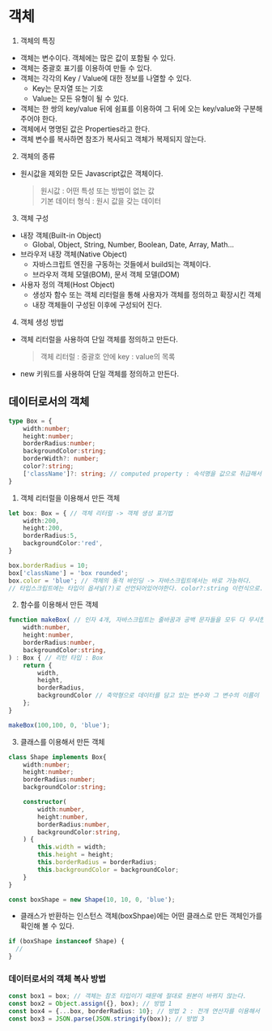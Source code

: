 # 객체
1. 객체의 특징
- 객체는 변수이다. 객체에는 많은 값이 포함될 수 있다.
- 객체는 중괄호 표기를 이용하여 만들 수 있다.
- 객체는 각각의 Key / Value에 대한 정보를 나열할 수 있다.
  - Key는 문자열 또는 기호
  - Value는 모든 유형이 될 수 있다.
- 객체는 한 쌍의 key/value 뒤에 쉼표를 이용하여 그 뒤에 오는 key/value와 구분해주어야 한다.
- 객체에서 명명된 값은 Properties라고 한다.
- 객체 변수를 복사하면 참조가 복사되고 객체가 복제되지 않는다.

2. 객체의 종류
- 원시값을 제외한 모든 Javascript값은 객체이다.
  > 원시값 : 어떤 특성 또는 방법이 없는 값  
  > 기본 데이터 형식 : 원시 값을 갖는 데이터

3. 객체 구성
- 내장 객체(Built-in Object)
  - Global, Object, String, Number, Boolean, Date, Array, Math...
- 브라우저 내장 객체(Native Object)
  - 자바스크립트 엔진을 구동하는 것들에서 build되는 객체이다.
  - 브라우저 객체 모델(BOM), 문서 객체 모델(DOM)
- 사용자 정의 객체(Host Object)
  - 생성자 함수 또는 객체 리터럴을 통해 사용자가 객체를 정의하고 확장시킨 객체
  - 내장 객체들이 구성된 이후에 구성되어 진다.

4. 객체 생성 방법
  - 객체 리터럴을 사용하여 단일 객체를 정의하고 만든다.
    > 객체 리터럴 : 중괄호 안에 key : value의 목록  
  - new 키워드를 사용하여 단일 객체를 정의하고 만든다.

## 데이터로서의 객체
```ts
type Box = {
    width:number;
    height:number;
    borderRadius:number;
    backgroundColor:string;
    borderWidth?: number;
    color?:string;
    ['className']?: string; // computed property : 속석명을 값으로 취급해서 기술할 수 있는 표기법
}
```
1. 객체 리터럴을 이용해서 만든 객체
```ts
let box: Box = { // 객체 리터럴 -> 객체 생성 표기법
    width:200,
    height:200,
    borderRadius:5,
    backgroundColor:'red',
}

box.borderRadius = 10;
box['className'] = 'box rounded';
box.color = 'blue'; // 객체의 동적 바인딩 -> 자바스크립트에서는 바로 가능하다.
// 타입스크립트에는 타입이 옵셔널(?)로 선언되어있어야한다. color?:string 이런식으로...
```
2. 함수를 이용해서 만든 객체
```ts
function makeBox( // 인자 4개, 자바스크립트는 줄바꿈과 공백 문자들을 모두 다 무시한다.
    width:number,
    height:number,
    borderRadius:number,
    backgroundColor:string,
) : Box { // 리턴 타입 : Box
    return {
        width,
        height,
        borderRadius,
        backgroundColor // 축약형으로 데이터를 담고 있는 변수와 그 변수의 이름이 실제로 속성명으로 될 떄, key: value라고 하는 형식을 생략할 수 있다.
    };
}

makeBox(100,100, 0, 'blue');
```
3. 클래스를 이용해서 만든 객체
```ts
class Shape implements Box{
    width:number;
    height:number;
    borderRadius:number;
    backgroundColor:string;

    constructor(
        width:number,
        height:number,
        borderRadius:number,
        backgroundColor:string,
    ) {
        this.width = width;
        this.height = height;
        this.borderRadius = borderRadius;
        this.backgroundColor = backgroundColor;
    }
}

const boxShape = new Shape(10, 10, 0, 'blue');
```
- 클래스가 반환하는 인스턴스 객체(boxShpae)에는 어떤 클래스로 만든 객체인가를 확인해 볼 수 있다. 
```ts
if (boxShape instanceof Shape) {
  //
}
```
### 데이터로서의 객체 복사 방법
```ts
const box1 = box; // 객체는 참조 타입이기 때문에 절대로 원본이 바뀌지 않는다.
const box2 = Object.assign({}, box); // 방법 1
const box4 = {...box, borderRadius: 10}; // 방법 2 : 전개 연산자를 이용해서 새로운 객체를 만들어...
const box3 = JSON.parse(JSON.stringify(box)); // 방법 3
```